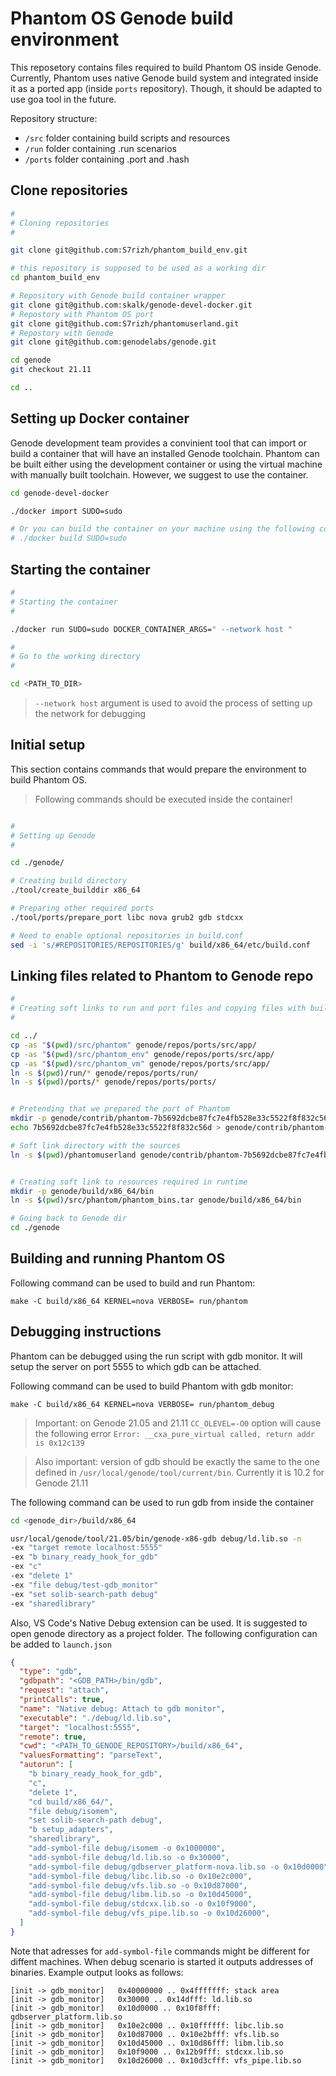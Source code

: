 # Phantom OS Genode build environment

This reposetory contains files required to build Phantom OS inside Genode. Currently, Phantom uses native Genode build system and integrated inside it as a ported app (inside `ports` repository). Though, it should be adapted to use goa tool in the future.

Repository structure:

- `/src` folder containing build scripts and resources
- `/run` folder containing .run scenarios
- `/ports` folder containing .port and .hash

## Clone repositories


```bash
#
# Cloning repositories 
#

git clone git@github.com:S7rizh/phantom_build_env.git

# this repository is supposed to be used as a working dir
cd phantom_build_env

# Repository with Genode build container wrapper
git clone git@github.com:skalk/genode-devel-docker.git
# Repostory with Phantom OS port
git clone git@github.com:S7rizh/phantomuserland.git
# Repostory with Genode
git clone git@github.com:genodelabs/genode.git

cd genode
git checkout 21.11

cd ..
```

## Setting up Docker container

Genode development team provides a convinient tool that can import or build a container that will have an installed Genode toolchain. Phantom can be built either using the development container or using the virtual machine with manually built toolchain. However, we suggest to use the container.

```bash
cd genode-devel-docker

./docker import SUDO=sudo

# Or you can build the container on your machine using the following command
# ./docker build SUDO=sudo
``` 

## Starting the container

```bash
#
# Starting the container
#

./docker run SUDO=sudo DOCKER_CONTAINER_ARGS=" --network host "

#
# Go to the working directory
#

cd <PATH_TO_DIR>
```

> `--network host` argument is used to avoid the process of setting up the network for debugging

## Initial setup

This section contains commands that would prepare the environment to build Phantom OS. 

> Following commands should be executed inside the container!

```bash

#
# Setting up Genode
#

cd ./genode/

# Creating build directory
./tool/create_builddir x86_64

# Preparing other required ports
./tool/ports/prepare_port libc nova grub2 gdb stdcxx

# Need to enable optional repositories in build.conf
sed -i 's/#REPOSITORIES/REPOSITORIES/g' build/x86_64/etc/build.conf

```

## Linking files related to Phantom to Genode repo

```bash
#
# Creating soft links to run and port files and copying files with build recipes
#

cd ../
cp -as "$(pwd)/src/phantom" genode/repos/ports/src/app/
cp -as "$(pwd)/src/phantom_env" genode/repos/ports/src/app/
cp -as "$(pwd)/src/phantom_vm" genode/repos/ports/src/app/
ln -s $(pwd)/run/* genode/repos/ports/run/
ln -s $(pwd)/ports/* genode/repos/ports/ports/


# Pretending that we prepared the port of Phantom
mkdir -p genode/contrib/phantom-7b5692dcbe87fc7e4fb528e33c5522f8f832c56d/src/app
echo 7b5692dcbe87fc7e4fb528e33c5522f8f832c56d > genode/contrib/phantom-7b5692dcbe87fc7e4fb528e33c5522f8f832c56d/phantom.hash

# Soft link directory with the sources
ln -s $(pwd)/phantomuserland genode/contrib/phantom-7b5692dcbe87fc7e4fb528e33c5522f8f832c56d/src/app/phantom


# Creating soft link to resources required in runtime
mkdir -p genode/build/x86_64/bin
ln -s $(pwd)/src/phantom/phantom_bins.tar genode/build/x86_64/bin

# Going back to Genode dir
cd ./genode
```

## Building and running Phantom OS

Following command can be used to build and run Phantom:

`make -C build/x86_64 KERNEL=nova VERBOSE= run/phantom`

## Debugging instructions

Phantom can be debugged using the run script with gdb monitor. It will setup the server on port 5555 to which gdb can be attached. 

Following command can be used to build Phantom with gdb monitor:

`make -C build/x86_64 KERNEL=nova VERBOSE= run/phantom_debug`

> Important: on Genode 21.05 and 21.11 `CC_OLEVEL=-O0` option will cause the following error `Error: __cxa_pure_virtual called, return addr is 0x12c139`

> Also important: version of gdb should be exactly the same to the one defined in `/usr/local/genode/tool/current/bin`. Currently it is 10.2 for Genode 21.11

The following command can be used to run gdb from inside the container

```bash
cd <genode_dir>/build/x86_64

usr/local/genode/tool/21.05/bin/genode-x86-gdb debug/ld.lib.so -n
-ex "target remote localhost:5555"
-ex "b binary_ready_hook_for_gdb"
-ex "c"
-ex "delete 1"
-ex "file debug/test-gdb_monitor"
-ex "set solib-search-path debug"
-ex "sharedlibrary"
```

Also, VS Code's Native Debug extension can be used. It is suggested to open genode directory as a project folder. The following configuration can be added to `launch.json`

```json
{
  "type": "gdb",
  "gdbpath": "<GDB_PATH>/bin/gdb",
  "request": "attach",
  "printCalls": true,
  "name": "Native debug: Attach to gdb monitor",
  "executable": "./debug/ld.lib.so",
  "target": "localhost:5555",
  "remote": true,
  "cwd": "<PATH_TO_GENODE_REPOSITORY>/build/x86_64",
  "valuesFormatting": "parseText",
  "autorun": [
    "b binary_ready_hook_for_gdb",
    "c",
    "delete 1",
    "cd build/x86_64/",
    "file debug/isomem",
    "set solib-search-path debug",
    "b setup_adapters",
    "sharedlibrary",
    "add-symbol-file debug/isomem -o 0x1000000",
    "add-symbol-file debug/ld.lib.so -o 0x30000",
    "add-symbol-file debug/gdbserver_platform-nova.lib.so -o 0x10d0000",
    "add-symbol-file debug/libc.lib.so -o 0x10e2c000",
    "add-symbol-file debug/vfs.lib.so -o 0x10d87000",
    "add-symbol-file debug/libm.lib.so -o 0x10d45000",
    "add-symbol-file debug/stdcxx.lib.so -o 0x10f9000",
    "add-symbol-file debug/vfs_pipe.lib.so -o 0x10d26000",
  ]
}

``` 

Note that adresses for `add-symbol-file` commands might be different for diffent machines. When debug scenario is started it outputs addresses of binaries. Example output looks as follows:

```
[init -> gdb_monitor]   0x40000000 .. 0x4fffffff: stack area
[init -> gdb_monitor]   0x30000 .. 0x14dfff: ld.lib.so
[init -> gdb_monitor]   0x10d0000 .. 0x10f8fff: gdbserver_platform.lib.so
[init -> gdb_monitor]   0x10e2c000 .. 0x10ffffff: libc.lib.so
[init -> gdb_monitor]   0x10d87000 .. 0x10e2bfff: vfs.lib.so
[init -> gdb_monitor]   0x10d45000 .. 0x10d86fff: libm.lib.so
[init -> gdb_monitor]   0x10f9000 .. 0x12b9fff: stdcxx.lib.so
[init -> gdb_monitor]   0x10d26000 .. 0x10d3cfff: vfs_pipe.lib.so
```
